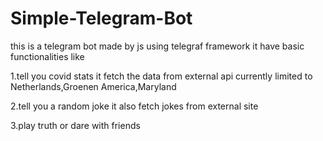 # Simple-Telegram-Bot
this is a telegram bot made by js using telegraf framework it have basic functionalities like 

1.tell you covid stats it fetch the data from external api currently limited to Netherlands,Groenen America,Maryland

2.tell you a random joke it also fetch jokes from external site 

3.play truth or dare with friends
